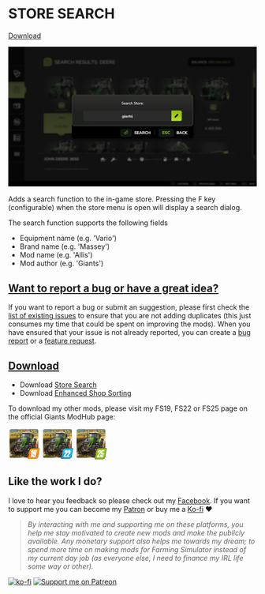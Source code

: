 # STORE SEARCH
[Download](https://www.farming-simulator.com/mod.php?mod_id=310641&title=fs2025)

![alt text](README_Screenshot.JPG)

Adds a search function to the in-game store. Pressing the F key (configurable) when the store menu is open will display a search dialog.

The search function supports the following fields
- Equipment name (e.g. 'Vario')
- Brand name (e.g. 'Massey')
- Mod name (e.g. 'Allis')
- Mod author (e.g. 'Giants')


## [Want to report a bug or have a great idea?](https://github.com/w33zl/FS25_ShopSearch/issues/new/choose)
If you want to report a bug or submit an suggestion, please first check the [list of existing issues]() to ensure that you are not adding duplicates (this just consumes my time that could be spent on improving the mods). When you have ensured that your issue is not already reported, you can create a [bug report](https://github.com/w33zl/FS25_ShopSearch/issues/new?template=bug_report.md) or a [feature request](https://github.com/w33zl/FS25_ShopSearch/issues/new?template=feature_request.md).

## [Download](https://www.farming-simulator.com/mod.php?mod_id=310641&title=fs2025)


* Download [Store Search](https://www.farming-simulator.com/mod.php?mod_id=310641&title=fs2025)
* Download [Enhanced Shop Sorting](https://www.farming-simulator.com/mod.php?mod_id=310638&title=fs2025)

To download my other mods, please visit my FS19, FS22 or FS25 page on the official Giants ModHub page:

[![My FS22 Mods](https://github.com/w33zl/w33zl/raw/main/GitHubIcons_MH_FS19.png)](https://www.farming-simulator.com/mods.php?title=fs2019&filter=org&org_id=140742)
[![My FS22 Mods](https://github.com/w33zl/w33zl/raw/main/GitHubIcons_MH_FS22.png)](https://www.farming-simulator.com/mods.php?title=fs2022&filter=org&org_id=140742)
[![My FS25 Mods](https://github.com/w33zl/w33zl/raw/main/GitHubIcons_MH_FS25.png)](https://www.farming-simulator.com/mods.php?title=fs2025&filter=org&org_id=140742)


## Like the work I do?
I love to hear you feedback so please check out my [Facebook](https://www.facebook.com/w33zl). If you want to support me you can become my [Patron](https://www.patreon.com/wzlmodding) or buy me a [Ko-fi](https://ko-fi.com/w33zl) :heart:

> _By interacting with me and supporting me on these platforms, you help me stay motivated to create new mods and make the publicly available. Any monetary support also helps me towards my dream; to spend more time on making mods for Farming Simulator instead of my current day job (as everyone else, I need to finance my IRL life some way or other)._

[![ko-fi](https://ko-fi.com/img/githubbutton_sm.svg)](https://ko-fi.com/X8X0BB65P) [![Support me on Patreon](https://img.shields.io/endpoint.svg?url=https%3A%2F%2Fshieldsio-patreon.vercel.app%2Fapi%3Fusername%3Dwzlmodding%3F%26type%3Dpatrons&style=for-the-badge)](https://patreon.com/wzlmodding?)





